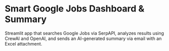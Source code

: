 # Smart Google Jobs Dashboard & Summary
Streamlit app that searches Google Jobs via SerpAPI, analyzes results using CrewAI and OpenAI, and sends an AI-generated summary via email with an Excel attachment.

